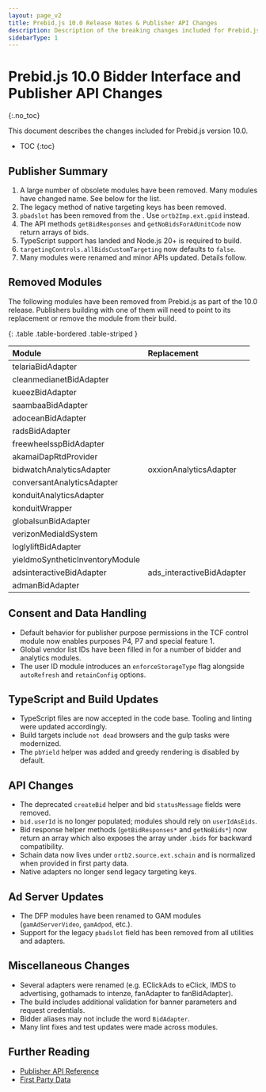 ```yaml
---
layout: page_v2
title: Prebid.js 10.0 Release Notes & Publisher API Changes
description: Description of the breaking changes included for Prebid.js 10.0
sidebarType: 1
---
```


# Prebid.js 10.0 Bidder Interface and Publisher API Changes

{:.no_toc}

This document describes the changes included for Prebid.js version 10.0.

* TOC
{:toc}

## Publisher Summary

1. A large number of obsolete modules have been removed. Many modules have changed name. See below for the list.
2. The legacy method of native targeting keys has been removed.
3. `pbadslot` has been removed from the . Use `ortb2Imp.ext.gpid` instead.
4. The API methods `getBidResponses` and `getNoBidsForAdUnitCode` now return arrays of bids.
5. TypeScript support has landed and Node.js 20+ is required to build.
6. `targetingControls.allBidsCustomTargeting` now defaults to `false`.
7. Many modules were renamed and minor APIs updated. Details follow.

## Removed Modules

The following modules have been removed from Prebid.js as part of the 10.0 release. Publishers building with one of them will need to point to its replacement or remove the module from their build.

{: .table .table-bordered .table-striped }

| Module | Replacement |
|:-----------------------------|:-------------------------|
| telariaBidAdapter | |
| cleanmedianetBidAdapter | |
| kueezBidAdapter | |
| saambaaBidAdapter | |
| adoceanBidAdapter | |
| radsBidAdapter | |
| freewheelsspBidAdapter | |
| akamaiDapRtdProvider | |
| bidwatchAnalyticsAdapter | oxxionAnalyticsAdapter |
| conversantAnalyticsAdapter | |
| konduitAnalyticsAdapter | |
| konduitWrapper | |
| globalsunBidAdapter | |
| verizonMediaIdSystem | |
| loglyliftBidAdapter | |
| yieldmoSyntheticInventoryModule | |
| adsinteractiveBidAdapter | ads_interactiveBidAdapter |
| admanBidAdapter | |

## Consent and Data Handling

* Default behavior for publisher purpose permissions in the TCF control module now enables purposes P4, P7 and special feature 1.
* Global vendor list IDs have been filled in for a number of bidder and analytics modules.
* The user ID module introduces an `enforceStorageType` flag alongside `autoRefresh` and `retainConfig` options.

## TypeScript and Build Updates

* TypeScript files are now accepted in the code base. Tooling and linting were updated accordingly.
* Build targets include `not dead` browsers and the gulp tasks were modernized.
* The `pbYield` helper was added and greedy rendering is disabled by default.

## API Changes

* The deprecated `createBid` helper and bid `statusMessage` fields were removed.
* `bid.userId` is no longer populated; modules should rely on `userIdAsEids`.
* Bid response helper methods (`getBidResponses*` and `getNoBids*`) now return an array which also exposes the array under `.bids` for backward compatibility.
* Schain data now lives under `ortb2.source.ext.schain` and is normalized when provided in first party data.
* Native adapters no longer send legacy targeting keys.

## Ad Server Updates

* The DFP modules have been renamed to GAM modules (`gamAdServerVideo`, `gamAdpod`, etc.).
* Support for the legacy `pbadslot` field has been removed from all utilities and adapters.

## Miscellaneous Changes

* Several adapters were renamed (e.g. EClickAds to eClick, IMDS to advertising, gothamads to intenze, fanAdapter to fanBidAdapter).
* The build includes additional validation for banner parameters and request credentials.
* Bidder aliases may not include the word `BidAdapter`.
* Many lint fixes and test updates were made across modules.

## Further Reading

* [Publisher API Reference](/dev-docs/publisher-api-reference.html)
* [First Party Data](/features/firstPartyData.html)
